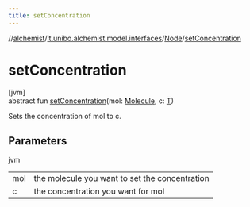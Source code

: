 ```yaml
---
title: setConcentration
---
```

//[alchemist](../../../index.html)/[it.unibo.alchemist.model.interfaces](../index.html)/[Node](index.html)/[setConcentration](set-concentration.html)



# setConcentration



[jvm]\
abstract fun [setConcentration](set-concentration.html)(mol: [Molecule](../-molecule/index.html), c: [T](../../it.unibo.alchemist.core.interfaces/-scheduler/index.html))



Sets the concentration of mol to c.



## Parameters


jvm

| | |
|---|---|
| mol | the molecule you want to set the concentration |
| c | the concentration you want for mol |




